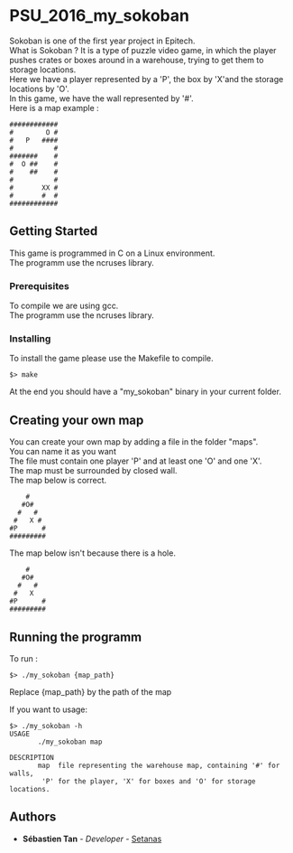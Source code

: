 # PSU_2016_my_sokoban

Sokoban is one of the first year project in Epitech. <br/>
What is Sokoban ? It is a type of puzzle video game, in which the player pushes crates or boxes around in a warehouse, trying to get them to storage locations. <br/>
Here we have a player represented by a 'P', the box by 'X'and the storage locations by 'O'. <br/>
In this game, we have the wall represented by '#'. <br/>
Here is a map example : 

```
############
#        O #
#   P   ####
#          #
#######    #
#  O ##    #
#    ##    #
#          #
#       XX #
#       #  #
############
```

## Getting Started

This game is programmed in C on a Linux environment. <br/>
The programm use the ncruses library.

### Prerequisites

To compile we are using gcc.<br/>
The programm use the ncruses library.

### Installing

To install the game please use the Makefile to compile.
 
```
$> make
```

At the end you should have a "my_sokoban" binary in your current folder.

## Creating your own map

You can create your own map by adding a file in the folder "maps".<br/>
You can name it as you want<br/>
The file must contain one player 'P' and at least one 'O' and one 'X'. <br/>
The map must be surrounded by closed wall. <br/>
The map below is correct.
```
    #
   #O#
  #   #
 #   X #
#P      #
#########
```

The map below isn't because there is a hole.

```
    #
   #O#
  #   #
 #   X 
#P      #
#########
```

## Running the programm

To run :<br/>

```
$> ./my_sokoban {map_path}
```

Replace {map_path} by the path of the map

If you want to usage:
```
$> ./my_sokoban -h
USAGE
	   ./my_sokoban map

DESCRIPTION
	   map	file representing the warehouse map, containing '#' for walls,
		'P' for the player, 'X' for boxes and 'O' for storage locations.
```

## Authors

* **Sébastien Tan** - *Developer* - [Setanas](https://github.com/Setanas)
